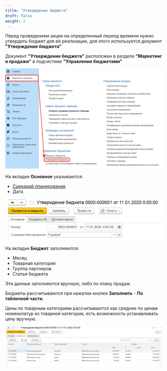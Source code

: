 ```yaml
---
title: "Утверждение бюджета"
draft: false
weight: 2
---
```


Перед проведением акции на определенный период времени нужно утвердить бюджет для её реализации, для этого используется документ **"Утверждение бюджета"**

Документ **"Утверждение бюджета"** расположен в разделе **"Маркетинг и продажи"** в подсистеме **"Управление бюджетами"**

[![1][1]][1]

На вкладке **Основное** указываются:

- [Сценарий планирования](../SalesPlanning/SalesPlanningSettings/CommodityPlanningScenarios.md)
- Дата

[![2][2]][2]

На вкладке **Бюджет** заполняются:

- Месяц
- Товарная категория
- Группа партнеров
- Статья бюджета

Эти данные заполняются вручную, либо по плану продаж.

Бюджеты рассчитываются при нажатии кнопки **Заполнить** - **По табличной части**.

Цены по товарным категориям рассчитываются как среднее по ценам номенклатур из товарной категории, есть возможность устанавливать цену вручную.

[![3][3]][3]

[1]: 1.png
[2]: 2.png
[3]: 3.png

